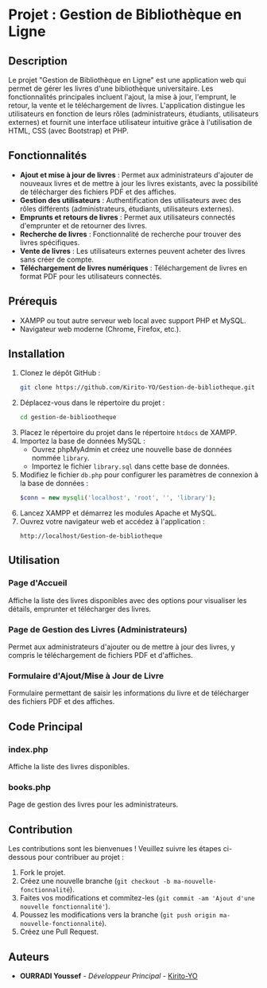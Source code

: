 # Projet : Gestion de Bibliothèque en Ligne

## Description

Le projet "Gestion de Bibliothèque en Ligne" est une application web qui permet de gérer les livres d'une bibliothèque universitaire. Les fonctionnalités principales incluent l'ajout, la mise à jour, l'emprunt, le retour, la vente et le téléchargement de livres. L'application distingue les utilisateurs en fonction de leurs rôles (administrateurs, étudiants, utilisateurs externes) et fournit une interface utilisateur intuitive grâce à l'utilisation de HTML, CSS (avec Bootstrap) et PHP.

## Fonctionnalités

- **Ajout et mise à jour de livres** : Permet aux administrateurs d'ajouter de nouveaux livres et de mettre à jour les livres existants, avec la possibilité de télécharger des fichiers PDF et des affiches.
- **Gestion des utilisateurs** : Authentification des utilisateurs avec des rôles différents (administrateurs, étudiants, utilisateurs externes).
- **Emprunts et retours de livres** : Permet aux utilisateurs connectés d'emprunter et de retourner des livres.
- **Recherche de livres** : Fonctionnalité de recherche pour trouver des livres spécifiques.
- **Vente de livres** : Les utilisateurs externes peuvent acheter des livres sans créer de compte.
- **Téléchargement de livres numériques** : Téléchargement de livres en format PDF pour les utilisateurs connectés.

## Prérequis

- XAMPP ou tout autre serveur web local avec support PHP et MySQL.
- Navigateur web moderne (Chrome, Firefox, etc.).

## Installation

1. Clonez le dépôt GitHub :
    ```bash
    git clone https://github.com/Kirito-YO/Gestion-de-bibliotheque.git
    ```
2. Déplacez-vous dans le répertoire du projet :
    ```bash
    cd gestion-de-bibliootheque
    ```
3. Placez le répertoire du projet dans le répertoire `htdocs` de XAMPP.
4. Importez la base de données MySQL :
    - Ouvrez phpMyAdmin et créez une nouvelle base de données nommée `library`.
    - Importez le fichier `library.sql` dans cette base de données.
5. Modifiez le fichier `db.php` pour configurer les paramètres de connexion à la base de données :
    ```php
    $conn = new mysqli('localhost', 'root', '', 'library');
    ```
6. Lancez XAMPP et démarrez les modules Apache et MySQL.
7. Ouvrez votre navigateur web et accédez à l'application :
    ```
    http://localhost/Gestion-de-bibliotheque
    ```

## Utilisation

### Page d'Accueil

Affiche la liste des livres disponibles avec des options pour visualiser les détails, emprunter et télécharger des livres.

### Page de Gestion des Livres (Administrateurs)

Permet aux administrateurs d'ajouter ou de mettre à jour des livres, y compris le téléchargement de fichiers PDF et d'affiches.

### Formulaire d'Ajout/Mise à Jour de Livre

Formulaire permettant de saisir les informations du livre et de télécharger des fichiers PDF et des affiches.

## Code Principal

### index.php

Affiche la liste des livres disponibles.

### books.php

Page de gestion des livres pour les administrateurs.

## Contribution

Les contributions sont les bienvenues ! Veuillez suivre les étapes ci-dessous pour contribuer au projet :

1. Fork le projet.
2. Créez une nouvelle branche (`git checkout -b ma-nouvelle-fonctionnalité`).
3. Faites vos modifications et commitez-les (`git commit -am 'Ajout d'une nouvelle fonctionnalité'`).
4. Poussez les modifications vers la branche (`git push origin ma-nouvelle-fonctionnalité`).
5. Créez une Pull Request.


## Auteurs

- **OURRADI Youssef** - *Développeur Principal* - [Kirito-YO](https://github.com/Kirito-YO)
